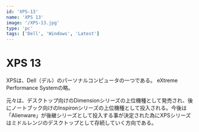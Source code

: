 ```yaml
---
id: 'XPS-13'
name: 'XPS 13'
image: '/XPS-13.jpg'
type: 'pc'
tags: ['Dell', 'Windows', 'Latest']
---
```


# XPS 13

XPSは、Dell（デル）のパーソナルコンピュータの一つである。 eXtreme Performance Systemの略。 

元々は、デスクトップ向けのDimensionシリーズの上位機種として発売され、後にノートブック向けのInspironシリーズの上位機種として投入される。今後は「Alienware」が後継シリーズとして投入する事が決定された為にXPSシリーズはミドルレンジのデスクトップとして存続していく方向である。 
